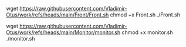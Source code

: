 wget https://raw.githubusercontent.com/Vladimir-Otus/work/refs/heads/main/Front/Front.sh
chmod +x Front.sh
./Front.sh



wget https://raw.githubusercontent.com/Vladimir-Otus/work/refs/heads/main/Monitor/monitor.sh
chmod +x monitor.sh
./monitor.sh
